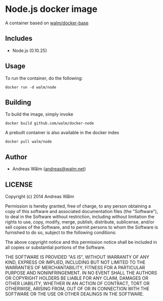 # Node.js docker image

A container based on [walm/docker-base](https://github.com/walm/docker-base)

## Includes

  * Node.js (0.10.25)

## Usage

To run the container, do the following:

    docker run -d walm/node

## Building

To build the image, simply invoke

    docker build github.com/walm/docker-node

A prebuilt container is also available in the docker index

    docker pull walm/node

## Author

  * Andreas Wålm (<andreas@walm.net>)

## LICENSE

Copyright (c) 2014 Andreas Wålm

Permission is hereby granted, free of charge, to any person obtaining a copy
of this software and associated documentation files (the "Software"), to deal
in the Software without restriction, including without limitation the rights
to use, copy, modify, merge, publish, distribute, sublicense, and/or sell
copies of the Software, and to permit persons to whom the Software is
furnished to do so, subject to the following conditions:

The above copyright notice and this permission notice shall be included in
all copies or substantial portions of the Software.

THE SOFTWARE IS PROVIDED "AS IS", WITHOUT WARRANTY OF ANY KIND, EXPRESS OR
IMPLIED, INCLUDING BUT NOT LIMITED TO THE WARRANTIES OF MERCHANTABILITY,
FITNESS FOR A PARTICULAR PURPOSE AND NONINFRINGEMENT. IN NO EVENT SHALL THE
AUTHORS OR COPYRIGHT HOLDERS BE LIABLE FOR ANY CLAIM, DAMAGES OR OTHER
LIABILITY, WHETHER IN AN ACTION OF CONTRACT, TORT OR OTHERWISE, ARISING FROM,
OUT OF OR IN CONNECTION WITH THE SOFTWARE OR THE USE OR OTHER DEALINGS IN
THE SOFTWARE.
